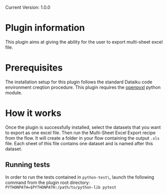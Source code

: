 Current Version: 1.0.0

# Plugin information

This plugin aims at giving the ability for the user to export multi-sheet excel file.

# Prerequisites

The installation setup for this plugin follows the standard Dataiku code environment creqtion procedure. This plugin requires the [openpyxl](https://openpyxl.readthedocs.io/en/stable/) python module.

# How it works

Once the plugin is successfully installed, select the datasets that you want to export as one excel file. Then run the Multi-Sheet Excel Export recipe from the flow. It will create a folder in your flow containing the output `.xls` file. Each sheet of this file contains one dataset and is named after this dataset.
 
## Running tests

In order to run the tests contained in `python-test\`, launch the following command from the plugin root directory: 
`PYTHONPATH=$PYTHONPATH:/path/to/python-lib pytest`